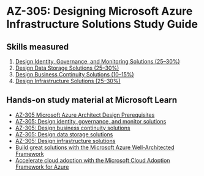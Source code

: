 # AZ-305: Designing Microsoft Azure Infrastructure Solutions Study Guide

## Skills measured

1. [Design Identity, Governance, and Monitoring Solutions (25–30%)](1-Design%20Identity%2C%20Governance%2C%20and%20Monitoring%20Solutions%20(25–30%25).md)
2. [Design Data Storage Solutions (25–30%)](2-Design%20Data%20Storage%20Solutions%20(25–30%25).md)
3. [Design Business Continuity Solutions (10–15%)](3-Design%20Business%20Continuity%20Solutions%20(10–15%25).md)
4. [Design Infrastructure Solutions (25–30%)](4-Design%20Infrastructure%20Solutions%20(25–30%25).md)

## Hands-on study material at Microsoft Learn

- [AZ-305 Microsoft Azure Architect Design Prerequisites](https://learn.microsoft.com/en-us/training/paths/microsoft-azure-architect-design-prerequisites/)
- [AZ-305: Design identity, governance, and monitor solutions](https://learn.microsoft.com/en-us/training/paths/design-identity-governance-monitor-solutions/)
- [AZ-305: Design business continuity solutions](https://learn.microsoft.com/en-us/training/paths/design-business-continuity-solutions/)
- [AZ-305: Design data storage solutions](https://learn.microsoft.com/en-us/training/paths/design-data-storage-solutions/)
- [AZ-305: Design infrastructure solutions](https://learn.microsoft.com/en-us/training/paths/design-infranstructure-solutions/)
- [Build great solutions with the Microsoft Azure Well-Architected Framework](https://learn.microsoft.com/en-us/training/paths/azure-well-architected-framework/)
- [Accelerate cloud adoption with the Microsoft Cloud Adoption Framework for Azure](https://learn.microsoft.com/en-us/training/paths/cloud-adoption-framework/)